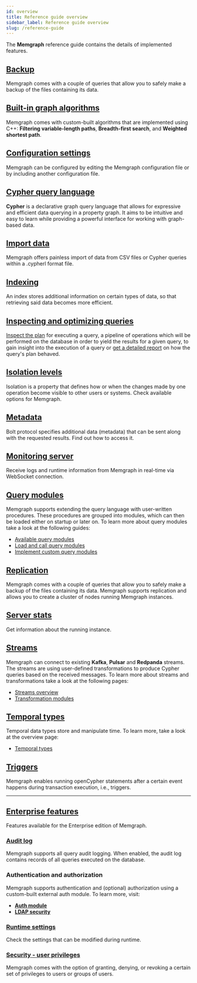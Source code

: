 ```yaml
---
id: overview
title: Reference guide overview
sidebar_label: Reference guide overview
slug: /reference-guide
---
```


The **Memgraph** reference guide contains the details of implemented features.

## [Backup](./backup.md)

Memgraph comes with a couple of queries that allow you to safely make a backup
of the files containing its data.

## [Built-in graph algorithms](./graph-algorithms.md)

Memgraph comes with custom-built algorithms that are implemented using C++:
**Filtering variable-length paths**, **Breadth-first search**, and **Weighted
shortest path**.

## [Configuration settings](./configuration.md)

Memgraph can be configured by editing the Memgraph configuration file or by
including another configuration file.

## [Cypher query language](/cypher-manual)

**Cypher** is a declarative graph query language that allows for expressive and
efficient data querying in a property graph. It aims to be intuitive and easy to
learn while providing a powerful interface for working with graph-based data.

## [Import data](./import-data/overview.md)

Memgraph offers painless import of data from CSV files or Cypher queries within
a .cypherl format file.

## [Indexing](./indexing.md)

An index stores additional information on certain types of data, so that
retrieving said data becomes more efficient.

## [Inspecting and optimizing queries](./inspecting-queries/inspecting-queries.md)

[Inspect the plan](./inspecting-queries/inspecting-queries.md) for executing a
query, a pipeline of operations which will be performed on the database in order
to yield the results for a given query, to gain insight into the execution of a
query or [get a detailed report](./inspecting-queries/profiling-queries.md) on
how the query's plan behaved.

## [Isolation levels](./isolation-levels.md)

Isolation is a property that defines how or when the changes made by one
operation become visible to other users or systems. Check available options for
Memgraph.

## [Metadata](./metadata.md)

Bolt protocol specifies additional data (metadata) that can be sent along with
the requested results. Find out how to access it.

## [Monitoring server](/reference-guide/monitoring-server.md)

Receive logs and runtime information from Memgraph in real-time via WebSocket connection.

## [Query modules](/reference-guide/query-modules/overview.md)

Memgraph supports extending the query language with user-written procedures.
These procedures are grouped into modules, which can then be loaded either on
startup or later on. To learn more about query modules take a look at the
following guides:

- [Available query
  modules](/reference-guide/query-modules/available-query-modules.md)
- [Load and call query
  modules](/reference-guide/query-modules/load-call-query-modules.md)
- [Implement custom query
  modules](/how-to-guides/query-modules/implement-query-modules.md)

## [Replication](./replication.md)

Memgraph comes with a couple of queries that allow you to safely make a backup
of the files containing its data. Memgraph supports replication and allows you
to create a cluster of nodes running Memgraph instances.

## [Server stats](./server-stats.md)

Get information about the running instance. 

## [Streams](/reference-guide/streams/overview.md)

Memgraph can connect to existing **Kafka**, **Pulsar** and **Redpanda** streams.
The streams are using user-defined transformations to produce Cypher queries
based on the received messages. To learn more about streams and transformations
take a look at the following pages:

- [Streams overview](/reference-guide/streams/overview.md)
- [Transformation
  modules](/reference-guide/streams/transformation-modules/overview.md)

## [Temporal types](/reference-guide/temporal-types.md)

Temporal data types store and manipulate time. To learn more, take a look at the
overview page:

- [Temporal types](/reference-guide/temporal-types.md)

## [Triggers](./triggers.md)

Memgraph enables running openCypher statements after a certain event happens
during transaction execution, i.e., triggers.

----

## [Enterprise features](./enabling-enterprise.md)

Features available for the Enterprise edition of Memgraph.

### [Audit log](./audit-log.md)

Memgraph supports all query audit logging. When enabled, the audit log contains
records of all queries executed on the database.

### Authentication and authorization

Memgraph supports authentication and (optional) authorization using a
custom-built external auth module. To learn more, visit:

- **[Auth module](./auth-module.md)**
- **[LDAP security](./ldap-security.md)**

### [Runtime settings](./runtime-settings.md)

Check the settings that can be modified during runtime. 

### [Security - user privileges](./security.md)

Memgraph comes with the option of granting, denying, or revoking a certain set
of privileges to users or groups of users.